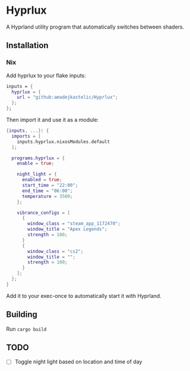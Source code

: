 # Hyprlux

A Hyprland utility program that automatically switches between shaders.

## Installation

### Nix
Add hyprlux to your flake inputs:
```nix
inputs = {
  hyprlux = {
    url = "github:amadejkastelic/Hyprlux";
  };
};
```
Then import it and use it as a module:
```nix
{inputs, ...}: {
  imports = [
    inputs.hyprlux.nixosModules.default
  ];

  programs.hyprlux = {
    enable = true;

    night_light = {
      enabled = true;
      start_time = "22:00";
      end_time = "06:00";
      temperature = 3500;
    };

    vibrance_configs = [
      {
        window_class = "steam_app_1172470";
        window_title = "Apex Legends";
        strength = 100;
      }
      {
        window_class = "cs2";
        window_title = "";
        strength = 100;
      }
    ];
  };
}
```
Add it to your exec-once to automatically start it with Hyprland.
## Building
Run `cargo build`

## TODO
- [ ] Toggle night light based on location and time of day
